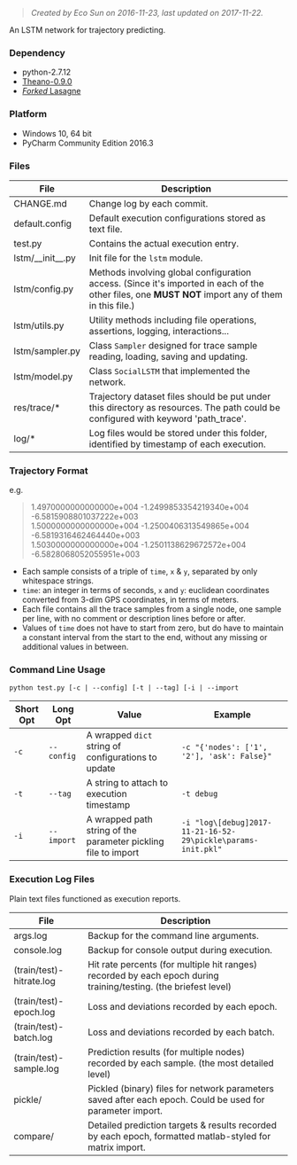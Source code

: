 
>*Created by Eco Sun on 2016-11-23, last updated on 2017-11-22.*


An LSTM network for trajectory predicting.


### Dependency

- python-2.7.12
- [Theano-0.9.0](c697eeab84e5b8a74908da654b66ec9eca4f1291)
- [*Forked* Lasagne](4cd90af6f318caf2b883a26b72feb87383a0c695)

### Platform

- Windows 10, 64 bit
- PyCharm Community Edition 2016.3


### Files

File | Description
---- | -----------
CHANGE.md | Change log by each commit.
default.config | Default execution configurations stored as text file.
test.py | Contains the actual execution entry.
lstm/\_\_init__.py | Init file for the `lstm` module.
lstm/config.py | Methods involving global configuration access. (Since it's imported in each of the other files, one **MUST NOT** import any of them in this file.)
lstm/utils.py | Utility methods including file operations, assertions, logging, interactions...
lstm/sampler.py | Class `Sampler` designed for trace sample reading, loading, saving and updating.
lstm/model.py | Class `SocialLSTM` that implemented the network.
res/trace/* | Trajectory dataset files should be put under this directory as resources. The path could be configured with keyword 'path_trace'.
log/* | Log files would be stored under this folder, identified by timestamp of each execution.


### Trajectory Format

e.g. 

> 1.4970000000000000e+004	 -1.2499853354219340e+004	 -6.5815908801037222e+003	
> 1.5000000000000000e+004	 -1.2500406313549865e+004	 -6.5819316462464440e+003	
> 1.5030000000000000e+004	 -1.2501138629672572e+004	 -6.5828068052055951e+003	

- Each sample consists of a triple of `time`, `x` & `y`, separated by only whitespace strings.
- `time`: an integer in terms of seconds, `x` and `y`: euclidean coordinates converted from 3-dim GPS coordinates, in terms of meters.
- Each file contains all the trace samples from a single node, one sample per line, with no comment or description lines before or after.
- Values of `time` does not have to start from zero, but do have to maintain a constant interval from the start to the end, without any missing or additional values in between.


### Command Line Usage

`python test.py [-c | --config] [-t | --tag] [-i | --import`

Short Opt | Long Opt | Value | Example
--------- | -------- | ----- | -------
`-c` | `--config` | A wrapped `dict` string of configurations to update | `-c "{'nodes': ['1', '2'], 'ask': False}"`
`-t` | `--tag` | A string to attach to execution timestamp | `-t debug`
`-i` | `--import` | A wrapped path string of the parameter pickling file to import | `-i "log\[debug]2017-11-21-16-52-29\pickle\params-init.pkl"` 


### Execution Log Files

Plain text files functioned as execution reports.

File | Description
---- | -----------
args.log | Backup for the command line arguments.
console.log | Backup for console output during execution.
(train/test)-hitrate.log | Hit rate percents (for multiple hit ranges) recorded by each epoch during training/testing. (the briefest level)
(train/test)-epoch.log | Loss and deviations recorded by each epoch.
(train/test)-batch.log | Loss and deviations recorded by each batch.
(train/test)-sample.log | Prediction results (for multiple nodes) recorded by each sample. (the most detailed level)
pickle/ | Pickled (binary) files for network parameters saved after each epoch. Could be used for parameter import.
compare/ | Detailed prediction targets & results recorded by each epoch, formatted matlab-styled for matrix import.

 
